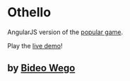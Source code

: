 # Othello

AngularJS version of the [popular game](https://en.wikipedia.org/wiki/Reversi).

Play the [live demo](http://bideowego-othello.surge.sh)!

## by [Bideo Wego](https://github.com/BideoWego)

